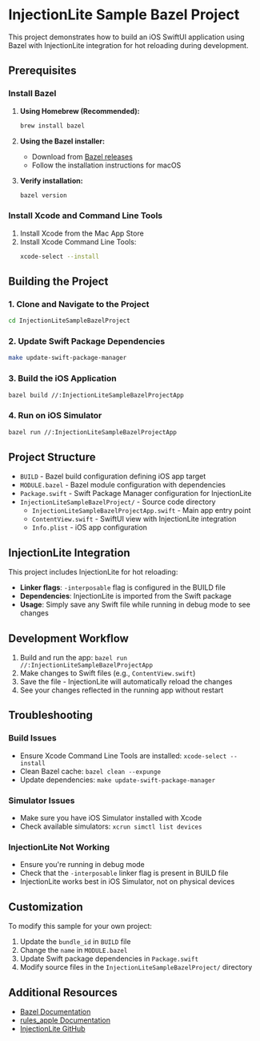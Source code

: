 # InjectionLite Sample Bazel Project

This project demonstrates how to build an iOS SwiftUI application using Bazel with InjectionLite integration for hot reloading during development.

## Prerequisites

### Install Bazel

1. **Using Homebrew (Recommended):**
   ```bash
   brew install bazel
   ```

2. **Using the Bazel installer:**
   - Download from [Bazel releases](https://github.com/bazelbuild/bazel/releases)
   - Follow the installation instructions for macOS

3. **Verify installation:**
   ```bash
   bazel version
   ```

### Install Xcode and Command Line Tools

1. Install Xcode from the Mac App Store
2. Install Xcode Command Line Tools:
   ```bash
   xcode-select --install
   ```

## Building the Project

### 1. Clone and Navigate to the Project
```bash
cd InjectionLiteSampleBazelProject
```

### 2. Update Swift Package Dependencies
```bash
make update-swift-package-manager
```

### 3. Build the iOS Application
```bash
bazel build //:InjectionLiteSampleBazelProjectApp
```

### 4. Run on iOS Simulator
```bash
bazel run //:InjectionLiteSampleBazelProjectApp
```

## Project Structure

- `BUILD` - Bazel build configuration defining iOS app target
- `MODULE.bazel` - Bazel module configuration with dependencies
- `Package.swift` - Swift Package Manager configuration for InjectionLite
- `InjectionLiteSampleBazelProject/` - Source code directory
  - `InjectionLiteSampleBazelProjectApp.swift` - Main app entry point
  - `ContentView.swift` - SwiftUI view with InjectionLite integration
  - `Info.plist` - iOS app configuration

## InjectionLite Integration

This project includes InjectionLite for hot reloading:

- **Linker flags**: `-interposable` flag is configured in the BUILD file
- **Dependencies**: InjectionLite is imported from the Swift package
- **Usage**: Simply save any Swift file while running in debug mode to see changes

## Development Workflow

1. Build and run the app: `bazel run //:InjectionLiteSampleBazelProjectApp`
2. Make changes to Swift files (e.g., `ContentView.swift`)
3. Save the file - InjectionLite will automatically reload the changes
4. See your changes reflected in the running app without restart

## Troubleshooting

### Build Issues
- Ensure Xcode Command Line Tools are installed: `xcode-select --install`
- Clean Bazel cache: `bazel clean --expunge`
- Update dependencies: `make update-swift-package-manager`

### Simulator Issues
- Make sure you have iOS Simulator installed with Xcode
- Check available simulators: `xcrun simctl list devices`

### InjectionLite Not Working
- Ensure you're running in debug mode
- Check that the `-interposable` linker flag is present in BUILD file
- InjectionLite works best in iOS Simulator, not on physical devices

## Customization

To modify this sample for your own project:

1. Update the `bundle_id` in `BUILD` file
2. Change the `name` in `MODULE.bazel`
3. Update Swift package dependencies in `Package.swift`
4. Modify source files in the `InjectionLiteSampleBazelProject/` directory

## Additional Resources

- [Bazel Documentation](https://bazel.build/)
- [rules_apple Documentation](https://github.com/bazelbuild/rules_apple)
- [InjectionLite GitHub](https://github.com/johnno1962/InjectionLite)